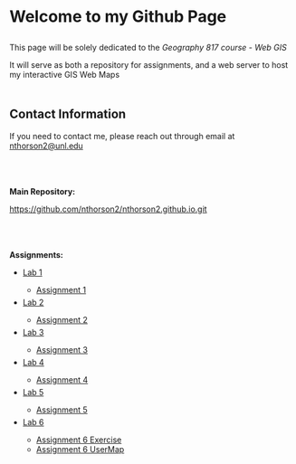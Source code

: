 <html>
	<head>
	</head>
	<body>
		<h1 style="padding-bottom: 10px;">Welcome to my Github Page</h1>
		<p>This page will be solely dedicated to the <i>Geography 817 course - Web GIS</i></p>
		<p>It will serve as both a repository for assignments, and a web server to host my interactive GIS Web Maps</p>
		<h2 style="padding-top: 20px;">Contact Information</h2>
		<p>If you need to contact me, please reach out through email at <a href="mailto:nthorson2@unl.edu">nthorson2@unl.edu</a></p>
		<p style="padding-top: 50px;"><b>Main Repository:</b></p>
		<a href="https://github.com/nthorson2/nthorson2.github.io.git">https://github.com/nthorson2/nthorson2.github.io.git</a>
		<p style="padding-top: 50px;"><b>Assignments:</b></p>
		<ul>
			<li><a href="https://github.com/nthorson2/nthorson2.github.io/blob/main/Lab1">Lab 1</a></li>
				<ul>
					<li><a href="https://nthorson2.github.io/Lab1/index.html">Assignment 1</a></li>
				</ul>
			<li style="padding-top: 5px;"><a href="https://github.com/nthorson2/nthorson2.github.io/blob/main/Lab2">Lab 2</a></li>
				<ul>
					<li><a href="https://nthorson2.github.io/Lab2/index.html">Assignment 2</a></li>
				</ul>
			<li style="padding-top: 5px;"><a href="https://github.com/nthorson2/nthorson2.github.io/blob/main/Lab3">Lab 3</a></li>
				<ul>
					<li><a href="https://nthorson2.github.io/Lab3/src/index.html">Assignment 3</a></li>
				</ul>
			<li style="padding-top: 5px;"><a href="https://github.com/nthorson2/nthorson2.github.io/blob/main/Lab4">Lab 4</a></li>
				<ul>
					<li><a href="https://nthorson2.github.io/Lab4/index.html">Assignment 4</a></li>
				</ul>
			<li style="padding-top: 5px;"><a href="https://github.com/nthorson2/nthorson2.github.io/blob/main/Lab5">Lab 5</a></li>
				<ul>
					<li><a href="https://nthorson2.github.io/Lab5/index.html">Assignment 5</a></li>
				</ul>
			<li style="padding-top: 5px;"><a href="https://github.com/nthorson2/nthorson2.github.io/blob/main/Lab6">Lab 6</a></li>
				<ul>
					<li><a href="https://nthorson2.github.io/Lab6/Lab6_Exercise/index.html">Assignment 6 Exercise</a></li>
					<li><a href="https://nthorson2.github.io/Lab6/Lab6_UserMap/index.html">Assignment 6 UserMap</a></li>
				</ul>
		</ul>
	</body>
</html>
